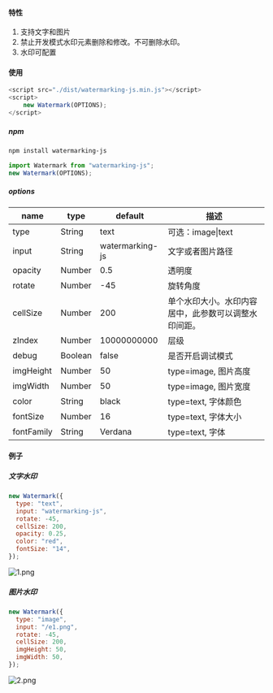 #### 特性

1. 支持文字和图片
2. 禁止开发模式水印元素删除和修改。不可删除水印。
3. 水印可配置

#### 使用

```js
<script src="./dist/watermarking-js.min.js"></script>
<script>
    new Watermark(OPTIONS);
</script>
```

##### npm

```tex
npm install watermarking-js
```

```js
import Watermark from "watermarking-js";
new Watermark(OPTIONS);
```

##### options

| name       | type    | default         | 描述                                                 |
| ---------- | ------- | --------------- | ---------------------------------------------------- |
| type       | String  | text            | 可选：image\|text                                    |
| input      | String  | watermarking-js | 文字或者图片路径                                     |
| opacity    | Number  | 0.5             | 透明度                                               |
| rotate     | Number  | -45             | 旋转角度                                             |
| cellSize   | Number  | 200             | 单个水印大小。水印内容居中，此参数可以调整水印间距。 |
| zIndex     | Number  | 10000000000     | 层级                                                 |
| debug      | Boolean | false           | 是否开启调试模式                                     |
| imgHeight  | Number  | 50              | type=image, 图片高度                                 |
| imgWidth   | Number  | 50              | type=image, 图片宽度                                 |
| color      | String  | black           | type=text, 字体颜色                                  |
| fontSize   | Number  | 16              | type=text, 字体大小                                  |
| fontFamily | String  | Verdana         | type=text, 字体                                      |

#### 例子

##### 文字水印

```js
new Watermark({
  type: "text",
  input: "watermarking-js",
  rotate: -45,
  cellSize: 200,
  opacity: 0.25,
  color: "red",
  fontSize: "14",
});
```

![1.png](https://i.loli.net/2021/08/24/917a3AkyR5DNQep.png)

##### 图片水印

```js
new Watermark({
  type: "image",
  input: "/e1.png",
  rotate: -45,
  cellSize: 200,
  imgHeight: 50,
  imgWidth: 50,
});
```

![2.png](https://i.loli.net/2021/08/24/kxhE7DOdwtrIUGo.png)